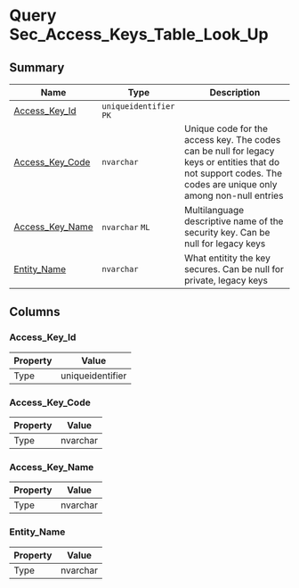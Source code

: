 # Query Sec_Access_Keys_Table_Look_Up


## Summary

| Name | Type | Description |
| - | - | --- |
|[Access_Key_Id](#access_key_id)|`uniqueidentifier` `PK`||
|[Access_Key_Code](#access_key_code)|`nvarchar` |Unique code for the access key. The codes can be null for legacy keys or entities that do not support codes. The codes are unique only among non-null entries|
|[Access_Key_Name](#access_key_name)|`nvarchar` `ML`|Multilanguage descriptive name of the security key. Can be null for legacy keys|
|[Entity_Name](#entity_name)|`nvarchar` |What entitity the key secures. Can be null for private, legacy keys|

## Columns

### Access_Key_Id

| Property | Value |
| - | - |
|Type|uniqueidentifier|

### Access_Key_Code

| Property | Value |
| - | - |
|Type|nvarchar|

### Access_Key_Name

| Property | Value |
| - | - |
|Type|nvarchar|

### Entity_Name

| Property | Value |
| - | - |
|Type|nvarchar|


